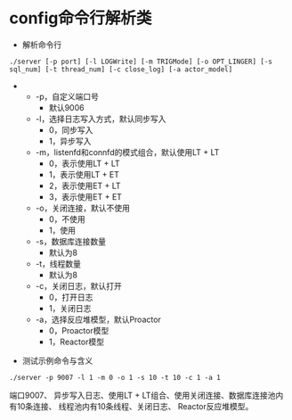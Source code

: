 # config命令行解析类

- 解析命令行

```
./server [-p port] [-l LOGWrite] [-m TRIGMode] [-o OPT_LINGER] [-s sql_num] [-t thread_num] [-c close_log] [-a actor_model]
```

- 
  - -p，自定义端口号
    - 默认9006
  - -l，选择日志写入方式，默认同步写入
    - 0，同步写入
    - 1，异步写入
  - -m，listenfd和connfd的模式组合，默认使用LT + LT
    - 0，表示使用LT + LT
    - 1，表示使用LT + ET
    - 2，表示使用ET + LT
    - 3，表示使用ET + ET
  - -o，关闭连接，默认不使用
    - 0，不使用
    - 1，使用
  - -s，数据库连接数量
    - 默认为8
  - -t，线程数量
    - 默认为8
  - -c，关闭日志，默认打开
    - 0，打开日志
    - 1，关闭日志
  - -a，选择反应堆模型，默认Proactor
    - 0，Proactor模型
    - 1，Reactor模型

- 测试示例命令与含义

```
./server -p 9007 -l 1 -m 0 -o 1 -s 10 -t 10 -c 1 -a 1
```

端口9007、 异步写入日志、使用LT + LT组合、使用关闭连接、数据库连接池内有10条连接、 线程池内有10条线程、关闭日志、 Reactor反应堆模型。

